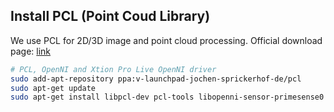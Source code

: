 ## Install PCL (Point Coud Library)

We use PCL for 2D/3D image and point cloud processing. Official download page: [link](http://pointclouds.org/)
```bash
# PCL, OpenNI and Xtion Pro Live OpenNI driver
sudo add-apt-repository ppa:v-launchpad-jochen-sprickerhof-de/pcl
sudo apt-get update
sudo apt-get install libpcl-dev pcl-tools libopenni-sensor-primesense0  # libpcl-dev & pcl-tools instead of libpcl-all-dev as of Dic/2015
```
